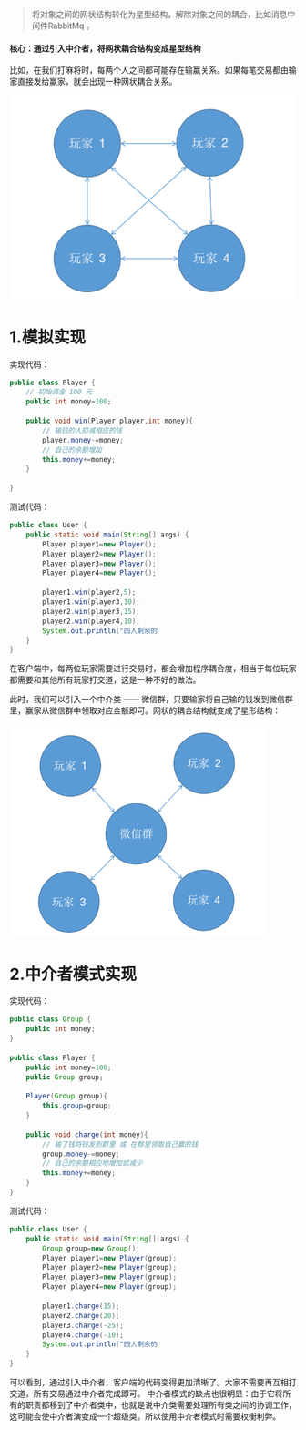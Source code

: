 > 将对象之间的网状结构转化为星型结构，解除对象之间的耦合，比如消息中间件RabbitMq 。

#### 核心：通过引入中介者，将网状耦合结构变成星型结构

比如，在我们打麻将时，每两个人之间都可能存在输赢关系。如果每笔交易都由输家直接发给赢家，就会出现一种网状耦合关系。 

![1685016369310](16.中介者模式.assets/1685016369310.png)

# 1.模拟实现

实现代码：
```java
public class Player {
    // 初始资金 100 元
    public int money=100;

    public void win(Player player,int money){
        // 输钱的人扣减相应的钱
        player.money-=money;
        // 自己的余额增加
        this.money+=money;
    }

}
```

测试代码：

```java
public class User {
    public static void main(String[] args) {
        Player player1=new Player();
        Player player2=new Player();
        Player player3=new Player();
        Player player4=new Player();

        player1.win(player2,5);
        player1.win(player3,10);
        player2.win(player3,15);
        player2.win(player4,10);
        System.out.println("四人剩余的                                                                       钱:"+player1.money+","+player2.money+","+player3.money+","+player4.money);
    }
}
```

在客户端中，每两位玩家需要进行交易时，都会增加程序耦合度，相当于每位玩家都需要和其他所有玩家打交道，这是一种不好的做法。

此时，我们可以引入一个中介类 —— 微信群，只要输家将自己输的钱发到微信群里，赢家从微信群中领取对应金额即可。网状的耦合结构就变成了星形结构：

![1685016473709](16.中介者模式.assets/1685016473709.png)



#  2.中介者模式实现

实现代码：

```java
public class Group {
    public int money;
}

public class Player {
    public int money=100;
    public Group group;

    Player(Group group){
        this.group=group;
    }

    public void charge(int money){
        // 输了钱将钱发到群里 或 在群里领取自己赢的钱
        group.money-=money;
        // 自己的余额相应地增加或减少
        this.money+=money;
    }
}


```

测试代码：

```java
public class User {
    public static void main(String[] args) {
        Group group=new Group();
        Player player1=new Player(group);
        Player player2=new Player(group);
        Player player3=new Player(group);
        Player player4=new Player(group);

        player1.charge(15);
        player2.charge(20);
        player3.charge(-25);
        player4.charge(-10);
        System.out.println("四人剩余的  				                                                       钱:"+player1.money+","+player2.money+","+player3.money+","+player4.money); 
    }
}
```

可以看到，通过引入中介者，客户端的代码变得更加清晰了。大家不需要再互相打交道，所有交易通过中介者完成即可。 中介者模式的缺点也很明显：由于它将所有的职责都移到了中介者类中，也就是说中介类需要处理所有类之间的协调工作，这可能会使中介者演变成一个超级类。所以使用中介者模式时需要权衡利弊。